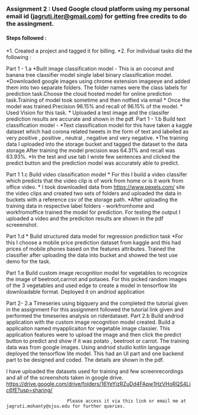 ### Assignment 2 : Used Google cloud platform using my personal email id (jagruti.iter@gmail.com) for getting free credits to do the assingment.

#### Steps followed : 
 *1. Created a project and tagged it for billing.
 *2. For individual tasks did the following :
 
 
 
 
 
 
 Part 1 - 1.a 
                             *Built image classification model - This is an coconut and banana tree classifier model single label binary classification                                        model.
                             *Downloaded google images using chrome extension imageeye and added them into two separate folders. The folder names were the class                               labels for prediction task.Choose the cloud hosted model for online prediction task.Training of model took sometime and then                                    notfied via email 
                              * Once the model was trained.Precision 96.15% and recall of 96.15% of the model.
                              * Used Vision for this task.
                              * Uploaded a test image and the classifer prediction results are accurate and shown in the pdf.
Part 1 - 1.b
                              Build text classification model -
                              *Text classification model for this have taken a kaggle dataset which had corona related tweets in the form of text and labelled                                    as very positive , positive , neutral , negative and very negative. 
                              *The training data I uploaded into the storage bucket and tagged the dataset to the data storage.After training the model precision                               was 64.31% and recall was 63.93%.
                              *In the test and use tab I wrote few sentences and clicked the predict button and the prediction model was accurately able to                                     predict.
                                    

Part 1 1.c
                              Build video classification model 
                                 * For this I build a video classifer which predicts that the video clip is of work from home or is it work from office video. 
                                 * I took downloaded data from https://www.pexels.com/ site the video clips and created two sets of folders and uploaded the data                                   in buckets with a reference csv of the storage path. 
                                 *After uploading the training data in respective label folders - workfromhome and workfromoffice trained the model for                                             prediction. For testing the output I uploaded a video and the prediciton results are shown in the pdf screeenshot.                                  
                              
                              
                              
 Part 1.d 
                                 * Build structured data model for regression prediction task
                                 *For this I choose a mobile price prediction dataset from kaggle and this had prices of mobile phones based on the features                                        attributes. Trained the classifier after uploading the data into bucket and showed the test use demo for the task.


Part 1.e
                                  Build custom image recognition model for vegetables to recognize the image of beetroot,carrrot and potaoes.
                                  For this picked random images of the 3 vegetables and used edge to create a model in tensorflow lite downloadable format.
                                  Deployed it on andriod application
                              
                              
Part 2-  2.a
                                  Timeseries using bigquery and the completed the tutorial given in the assignment
                                  For this assignment followed the tutorial link given and performed the timeseries analysis on riderdataset.
Part 2.b 
                                 Build andriod application with the custom image recognition model created.
                                 Build a applicaiton named myapplicaiton for vegetable image classier. This application features were to upload the image and                                     then click the predict button to predict and show if it was potato , beetroot or carrot. 
                                 The training data was from google images. Using andriod studio kotlin language deployed the tensorflow lite model. This had an                                  UI part and one backend part to be designed and coded. The details are shown in the pdf.
                                 
                                 
I have uploaded the datasets used for training and few screenrecordings and all of the screenshots taken in google drive.
                                 https://drive.google.com/drive/folders/16YeYjzRZuDd4FApw1HzVHoRQS4Ljc6fE?usp=sharing/
                                 
                                 
                           Please access it via this link or email me at jagruti.mohanty@sjsu.edu for further queries. 
                                 
                                 
                                 
                     
